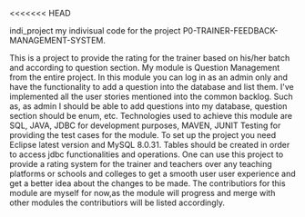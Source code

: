<<<<<<< HEAD

indi_project
my indivisual code for the project
P0-TRAINER-FEEDBACK-MANAGEMENT-SYSTEM.

This is a project to provide the rating for the trainer based on his/her batch and according to question section. My module is Question Management from the entire project. In this module you can log in as an admin only and have the functionality to add a question into the database and list them. I've implemented all the user stories mentioned into the common backlog. Such as, as admin I should be able to add questions into my database, question section should be enum, etc. Technologies used to achieve this module are SQL, JAVA, JDBC for development purposes, MAVEN, JUNIT Testing for providing the test cases for the module. To set up the project you need Eclipse latest version and MySQL 8.0.31. Tables should be created in order to access jdbc functionalities and operations. One can use this project to provide a rating system for the trainer and teachers over any teaching platforms or schools and colleges to get a smooth user user experience and get a better idea about the changes to be made. The contributiors for this module are myself for now,as the module will progress and merge with other modules the contributiors will be listed accordingly.
